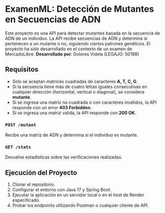# ExamenML: Detección de Mutantes en Secuencias de ADN

Este proyecto es una API para detectar mutantes basada en la secuencia de ADN de un individuo. La API recibe secuencias de ADN y determina si pertenecen a un mutante o no, siguiendo ciertos patrones genéticos. El proyecto ha sido desarrollado en el contexto de un examen de MercadoLibre.
**Desarrollado por**: Dolores Videla (LEGAJO: 50198)


## Requisitos

- Solo se aceptan matrices cuadradas de caracteres **A, T, C, G**.
- Si la secuencia tiene más de cuatro letras iguales consecutivas en cualquier dirección (horizontal, vertical o diagonal), se considera **mutante**.
- Si se ingresa una matriz no cuadrada o con caracteres inválidos, la API responde con un error **403 Forbidden**.
- Si se ingresa una matriz valida, la API responde con **200 OK**.

### `POST /mutant`
Recibe una matriz de ADN y determina si el individuo es mutante.

### `GET /stats`
Devuelve estadísticas sobre las verificaciones realizadas.

## Ejecución del Proyecto

1. Clonar el repositorio.
2. Configurar el entorno con Java 17 y Spring Boot.
3. Ejecutar la aplicación en un servidor local o en el host de Render especificado.
4. Probar los endpoints utilizando Postman o cualquier cliente de API.

